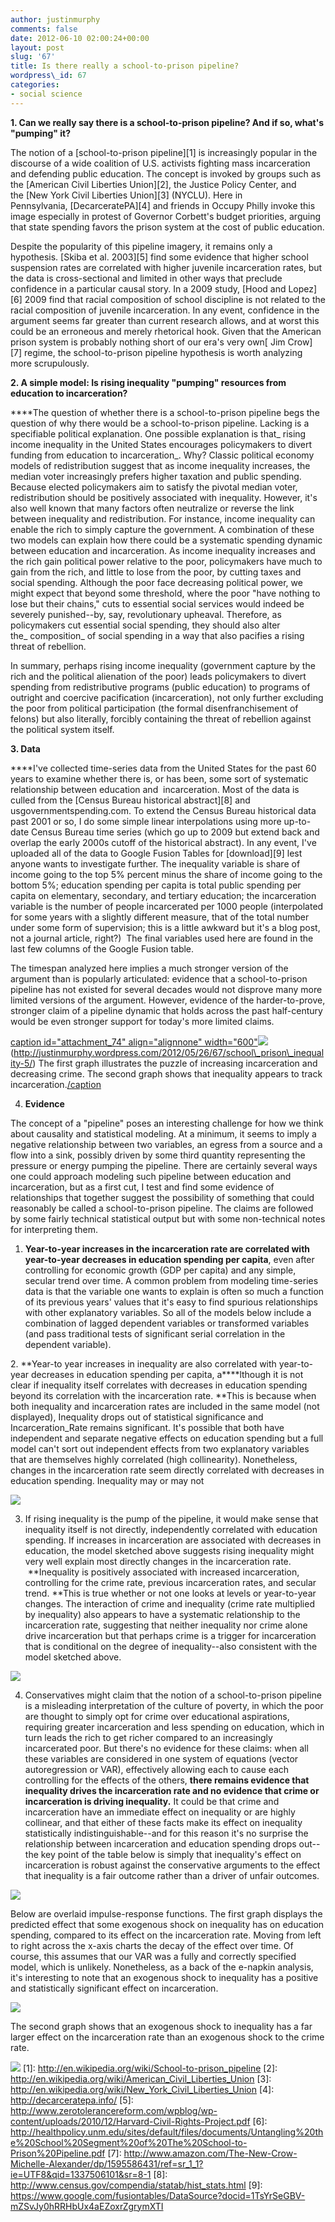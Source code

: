 ```yaml
---
author: justinmurphy
comments: false
date: 2012-06-10 02:00:24+00:00
layout: post
slug: '67'
title: Is there really a school-to-prison pipeline?
wordpress\_id: 67
categories:
- social science
---
```


**1. Can we really say there is a school-to-prison pipeline? And if so, what's "pumping" it?**

The notion of a [school-to-prison pipeline][1] is increasingly popular in the discourse of a wide coalition of U.S. activists fighting mass incarceration and defending public education. The concept is invoked by groups such as the [American Civil Liberties Union][2], the Justice Policy Center, and the [New York Civil Liberties Union][3] (NYCLU). Here in Pennsylvania, [DecarceratePA][4] and friends in Occupy Philly invoke this image especially in protest of Governor Corbett's budget priorities, arguing that state spending favors the prison system at the cost of public education.

Despite the popularity of this pipeline imagery, it remains only a hypothesis. [Skiba et al. 2003][5] find some evidence that higher school suspension rates are correlated with higher juvenile incarceration rates, but the data is cross-sectional and limited in other ways that preclude confidence in a particular causal story. In a 2009 study, [Hood and Lopez][6] 2009 find that racial composition of school discipline is not related to the racial composition of juvenile incarceration. In any event, confidence in the argument seems far greater than current research allows, and at worst this could be an erroneous and merely rhetorical hook. Given that the American prison system is probably nothing short of our era's very own[ Jim Crow][7] regime, the school-to-prison pipeline hypothesis is worth analyzing more scrupulously.

**2. A simple model: Is rising inequality "pumping" resources from education to incarceration?**

\*\*\*\*The question of whether there is a school-to-prison pipeline begs the question of why there would be a school-to-prison pipeline. Lacking is a specifiable political explanation. One possible explanation is that\_ rising income inequality in the United States encourages policymakers to divert funding from education to incarceration\_. Why? Classic political economy models of redistribution suggest that as income inequality increases, the median voter increasingly prefers higher taxation and public spending. Because elected policymakers aim to satisfy the pivotal median voter, redistribution should be positively associated with inequality. However, it's also well known that many factors often neutralize or reverse the link between inequality and redistribution. For instance, income inequality can enable the rich to simply capture the government. A combination of these two models can explain how there could be a systematic spending dynamic between education and incarceration. As income inequality increases and the rich gain political power relative to the poor, policymakers have much to gain from the rich, and little to lose from the poor, by cutting taxes and social spending. Although the poor face decreasing political power, we might expect that beyond some threshold, where the poor "have nothing to lose but their chains," cuts to essential social services would indeed be severely punished--by, say, revolutionary upheaval. Therefore, as policymakers cut essential social spending, they should also alter the\_ composition\_ of social spending in a way that also pacifies a rising threat of rebellion.

In summary, perhaps rising income inequality (government capture by the rich and the political alienation of the poor) leads policymakers to divert spending from redistributive programs (public education) to programs of outright and coercive pacification (incarceration), not only further excluding the poor from political participation (the formal disenfranchisement of felons) but also literally, forcibly containing the threat of rebellion against the political system itself.

**3. Data**

\*\*\*\*I've collected time-series data from the United States for the past 60 years to examine whether there is, or has been, some sort of systematic relationship between education and  incarceration. Most of the data is culled from the [Census Bureau historical abstract][8] and usgovernmentspending.com. To extend the Census Bureau historical data past 2001 or so, I do some simple linear interpolations using more up-to-date Census Bureau time series (which go up to 2009 but extend back and overlap the early 2000s cutoff of the historical abstract). In any event, I've uploaded all of the data to Google Fusion Tables for [download][9] lest anyone wants to investigate further. The inequality variable is share of income going to the top 5% percent minus the share of income going to the bottom 5%; education spending per capita is total public spending per capita on elementary, secondary, and tertiary education; the incarceration variable is the number of people incarcerated per 1000 people (interpolated for some years with a slightly different measure, that of the total number under some form of supervision; this is a little awkward but it's a blog post, not a journal article, right?)  The final variables used here are found in the last few columns of the Google Fusion table.

The timespan analyzed here implies a much stronger version of the argument than is popularly articulated: evidence that a school-to-prison pipeline has not existed for several decades would not disprove many more limited versions of the argument. However, evidence of the harder-to-prove, stronger claim of a pipeline dynamic that holds across the past half-century would be even stronger support for today's more limited claims.

[caption id="attachment\_74" align="alignnone" width="600"]()[![][image-1]]()(http://justinmurphy.wordpress.com/2012/05/26/67/school\_prison\_inequality-5/) The first graph illustrates the puzzle of increasing incarceration and decreasing crime. The second graph shows that inequality appears to track incarceration.[/caption]()

4. **Evidence**

The concept of a "pipeline" poses an interesting challenge for how we think about causality and statistical modeling. At a minimum, it seems to imply a negative relationship between two variables, an egress from a source and a flow into a sink, possibly driven by some third quantity representing the pressure or energy pumping the pipeline. There are certainly several ways one could approach modeling such pipeline between education and incarceration, but as a first cut, I test and find some evidence of relationships that together suggest the possibility of something that could reasonably be called a school-to-prison pipeline. The claims are followed by some fairly technical statistical output but with some non-technical notes for interpreting them.

1. **Year-to-year increases in the incarceration rate are correlated with year-to-year decreases in education spending per capita**, even after controlling for economic growth (GDP per capita) and any simple, secular trend over time. A common problem from modeling time-series data is that the variable one wants to explain is often so much a function of its previous years' values that it's easy to find spurious relationships with other explanatory variables. So all of the models below include a combination of lagged dependent variables or transformed variables (and pass traditional tests of significant serial correlation in the dependent variable).

2. **Year-to year increases in inequality are also correlated with year-to-year decreases in education spending per capita, a****lthough it is not clear if inequality itself correlates with decreases in education spending beyond its correlation with the incarceration rate. **This is because when both inequality and incarceration rates are included in the same model (not displayed), Inequality drops out of statistical significance and Incarceration\_Rate remains significant. It's possible that both have independent and separate negative effects on education spending but a full model can't sort out independent effects from two explanatory variables that are themselves highly correlated (high collinearity). Nonetheless, changes in the incarceration rate seem directly correlated with decreases in education spending. Inequality may or may not



![][image-2]

3. If rising inequality is the pump of the pipeline, it would make sense that inequality itself is not directly, independently correlated with education spending. If increases in incarceration are associated with decreases in education, the model sketched above suggests rising inequality might very well explain most directly changes in the incarceration rate.  **Inequality is positively associated with increased incarceration, controlling for the crime rate, previous incarceration rates, and secular trend. **This is true whether or not one looks at levels or year-to-year changes. The interaction of crime and inequality (crime rate multiplied by inequality) also appears to have a systematic relationship to the incarceration rate, suggesting that neither inequality nor crime alone drive incarceration but that perhaps crime is a trigger for incarceration that is conditional on the degree of inequality--also consistent with the model sketched above.

![][image-3]

4. Conservatives might claim that the notion of a school-to-prison pipeline is a misleading interpretation of the culture of poverty, in which the poor are thought to simply opt for crime over educational aspirations, requiring greater incarceration and less spending on education, which in turn leads the rich to get richer compared to an increasingly incarcerated poor. But there's no evidence for these claims: when all these variables are considered in one system of equations (vector autoregression or VAR), effectively allowing each to cause each controlling for the effects of the others, **there remains evidence that inequality drives the incarceration rate and no evidence that crime or incarceration is driving inequality.** It could be that crime and incarceration have an immediate effect on inequality or are highly collinear, and that either of these facts make its effect on inequality statistically indistinguishable--and for this reason it's no surprise the relationship between incarceration and education spending drops out--the key point of the table below is simply that inequality's effect on incarceration is robust against the conservative arguments to the effect that inequality is a fair outcome rather than a driver of unfair outcomes.

![][image-4]

Below are overlaid impulse-response functions. The first graph displays the predicted effect that some exogenous shock on inequality has on education spending, compared to its effect on the incarceration rate. Moving from left to right across the x-axis charts the decay of the effect over time. Of course, this assumes that our VAR was a fully and correctly specified model, which is unlikely. Nonetheless, as a back of the e-napkin analysis, it's interesting to note that an exogenous shock to inequality has a positive and statistically significant effect on incarceration.

![][image-5]

The second graph shows that an exogenous shock to inequality has a far larger effect on the incarceration rate than an exogenous shock to the crime rate.

![][image-6]
[1]:	http://en.wikipedia.org/wiki/School-to-prison_pipeline
[2]:	http://en.wikipedia.org/wiki/American_Civil_Liberties_Union
[3]:	http://en.wikipedia.org/wiki/New_York_Civil_Liberties_Union
[4]:	http://decarceratepa.info/
[5]:	http://www.zerotolerancereform.com/wpblog/wp-content/uploads/2010/12/Harvard-Civil-Rights-Project.pdf
[6]:	http://healthpolicy.unm.edu/sites/default/files/documents/Untangling%20the%20School%20Segment%20of%20The%20School-to-Prison%20Pipeline.pdf
[7]:	http://www.amazon.com/The-New-Crow-Michelle-Alexander/dp/1595586431/ref=sr_1_1?ie=UTF8&qid=1337506101&sr=8-1
[8]:	http://www.census.gov/compendia/statab/hist_stats.html
[9]:	https://www.google.com/fusiontables/DataSource?docid=1TsYrSeGBV-mZSvJy0hRRHbUx4aEZoxrZgrymXTI


[image-1]:	http://justinmurphy.files.wordpress.com/2012/05/school_prison_inequality2.jpg
[image-2]:	http://justinmurphy.files.wordpress.com/2012/05/screen-shot-2012-06-01-at-2-56-29-pm.png
[image-3]:	http://justinmurphy.files.wordpress.com/2012/05/screen-shot-2012-06-01-at-2-57-01-pm.png
[image-4]:	http://justinmurphy.files.wordpress.com/2012/05/screen-shot-2012-06-01-at-2-57-24-pm.png
[image-5]:	http://justinmurphy.files.wordpress.com/2012/05/irf_inequality_education_prison.png
[image-6]:	http://justinmurphy.files.wordpress.com/2012/05/irf_inequality_crime_prison.png